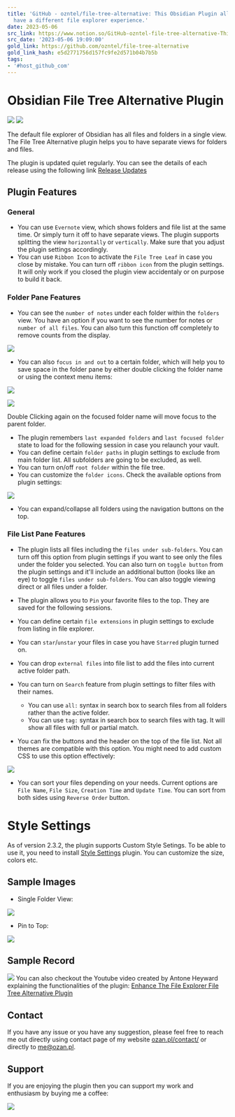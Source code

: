 ```yaml
---
title: 'GitHub - ozntel/file-tree-alternative: This Obsidian Plugin allows users to
  have a different file explorer experience.'
date: 2023-05-06
src_link: https://www.notion.so/GitHub-ozntel-file-tree-alternative-This-Obsidian-Plugin-allows-users-to-have-a-different-file-ex-68d2bcbf575c43608b9ea14b596da8d7
src_date: '2023-05-06 19:09:00'
gold_link: https://github.com/ozntel/file-tree-alternative
gold_link_hash: e5d2771756d157fc9fe2d571b04b7b5b
tags:
- '#host_github_com'
---
```


Obsidian File Tree Alternative Plugin
=====================================


[![](https://camo.githubusercontent.com/097c91d37f96932de81f37e925e89276aeb1f0591c2d7d0119b6c1f1c5a6f7c1/68747470733a2f2f696d672e736869656c64732e696f2f6769746875622f762f72656c656173652f6f7a6e74656c2f66696c652d747265652d616c7465726e61746976653f7374796c653d666f722d7468652d6261646765)](https://camo.githubusercontent.com/097c91d37f96932de81f37e925e89276aeb1f0591c2d7d0119b6c1f1c5a6f7c1/68747470733a2f2f696d672e736869656c64732e696f2f6769746875622f762f72656c656173652f6f7a6e74656c2f66696c652d747265652d616c7465726e61746976653f7374796c653d666f722d7468652d6261646765)
[![](https://camo.githubusercontent.com/c51333e3a584bece245b56ada2d7e1e78e08b04b868fb6613e57ceec63aeffba/68747470733a2f2f696d672e736869656c64732e696f2f6769746875622f646f776e6c6f6164732f6f7a6e74656c2f66696c652d747265652d616c7465726e61746976652f746f74616c3f7374796c653d666f722d7468652d6261646765)](https://camo.githubusercontent.com/c51333e3a584bece245b56ada2d7e1e78e08b04b868fb6613e57ceec63aeffba/68747470733a2f2f696d672e736869656c64732e696f2f6769746875622f646f776e6c6f6164732f6f7a6e74656c2f66696c652d747265652d616c7465726e61746976652f746f74616c3f7374796c653d666f722d7468652d6261646765)


The default file explorer of Obsidian has all files and folders in a single view. The File Tree Alternative plugin helps you to have separate views for folders and files.


The plugin is updated quiet regularly. You can see the details of each release using the following link [Release Updates](https://github.com/ozntel/file-tree-alternative/blob/main/Releases.md)


Plugin Features
---------------


### General


* You can use `Evernote` view, which shows folders and file list at the same time. Or simply turn it off to have separate views. The plugin supports splitting the view `horizontally` or `vertically`. Make sure that you adjust the plugin settings accordingly.
* You can use `Ribbon Icon` to activate the `File Tree Leaf` in case you close by mistake. You can turn off `ribbon icon` from the plugin settings. It will only work if you closed the plugin view accidentaly or on purpose to build it back.


### Folder Pane Features


* You can see the `number of notes` under each folder within the `folders` view. You have an option if you want to see the number for notes or `number of all files`. You can also turn this function off completely to remove counts from the display.


[![](https://raw.githubusercontent.com/ozntel/file-tree-alternative/main/images/number-of-notes.png)](https://raw.githubusercontent.com/ozntel/file-tree-alternative/main/images/number-of-notes.png)
* You can also `focus in and out` to a certain folder, which will help you to save space in the folder pane by either double clicking the folder name or using the context menu items:


[![](https://raw.githubusercontent.com/ozntel/file-tree-alternative/main/images/focus-in-folder.png)](https://raw.githubusercontent.com/ozntel/file-tree-alternative/main/images/focus-in-folder.png)


[![](https://raw.githubusercontent.com/ozntel/file-tree-alternative/main/images/focus-out-from-folder.png)](https://raw.githubusercontent.com/ozntel/file-tree-alternative/main/images/focus-out-from-folder.png)


Double Clicking again on the focused folder name will move focus to the parent folder.


* The plugin remembers `last expanded folders` and `last focused folder` state to load for the following session in case you relaunch your vault.
* You can define certain `folder paths` in plugin settings to exclude from main folder list. All subfolders are going to be excluded, as well.
* You can turn on/off `root folder` within the file tree.
* You can customize the `folder icons`. Check the available options from plugin settings:


[![](https://raw.githubusercontent.com/ozntel/file-tree-alternative/main/images/folder-icons.png)](https://raw.githubusercontent.com/ozntel/file-tree-alternative/main/images/folder-icons.png)
* You can expand/collapse all folders using the navigation buttons on the top.


### File List Pane Features


* The plugin lists all files including the `files under sub-folders`. You can turn off this option from plugin settings if you want to see only the files under the folder you selected. You can also turn on `toggle button` from the plugin settings and it'll include an additional button (looks like an eye) to toggle `files under sub-folders`. You can also toggle viewing direct or all files under a folder.
* The plugin allows you to `Pin` your favorite files to the top. They are saved for the following sessions.
* You can define certain `file extensions` in plugin settings to exclude from listing in file explorer.
* You can `star`/`unstar` your files in case you have `Starred` plugin turned on.
* You can drop `external files` into file list to add the files into current active folder path.
* You can turn on `Search` feature from plugin settings to filter files with their names.


	+ You can use `all:` syntax in search box to search files from all folders rather than the active folder.
	+ You can use `tag:` syntax in search box to search files with tag. It will show all files with full or partial match.
* You can fix the buttons and the header on the top of the file list. Not all themes are compatible with this option. You might need to add custom CSS to use this option effectively:


[![](https://raw.githubusercontent.com/ozntel/file-tree-alternative/main/images/fixed-top-files.png)](https://raw.githubusercontent.com/ozntel/file-tree-alternative/main/images/fixed-top-files.png)
* You can sort your files depending on your needs. Current options are `File Name`, `File Size`, `Creation Time` and `Update Time`. You can sort from both sides using `Reverse Order` button.


Style Settings
==============


As of version 2.3.2, the plugin supports Custom Style Setings. To be able to use it, you need to install [Style Settings](https://github.com/mgmeyers/obsidian-style-settings) plugin. You can customize the size, colors etc.


Sample Images
-------------


* Single Folder View:


[![](https://github.com/ozntel/file-tree-alternative/raw/main/images/folders-view.png)](https://github.com/ozntel/file-tree-alternative/raw/main/images/folders-view.png)
* Pin to Top:


[![](https://github.com/ozntel/file-tree-alternative/raw/main/images/files-pinned.png)](https://github.com/ozntel/file-tree-alternative/raw/main/images/files-pinned.png)


Sample Record
-------------


[![](https://github.com/ozntel/file-tree-alternative/raw/main/images/obsidian-plugin.png)](https://youtu.be/fbz8IZtXuUE)
You can also checkout the Youtube video created by Antone Heyward explaining the functionalities of the plugin:
[Enhance The File Explorer File Tree Alternative Plugin](https://youtu.be/KBzE_BT0rtQ)


Contact
-------


If you have any issue or you have any suggestion, please feel free to reach me out directly using contact page of my website [ozan.pl/contact/](https://www.ozan.pl/contact/) or directly to [me@ozan.pl](mailto:me@ozan.pl).


Support
-------


If you are enjoying the plugin then you can support my work and enthusiasm by buying me a coffee:


[![](https://camo.githubusercontent.com/9da29a4ab68783c46db3229ef632988f93d14cffaebf3c7710c37454f3180ce9/68747470733a2f2f63646e2e6b6f2d66692e636f6d2f63646e2f6b6f6669312e706e673f763d32)](https://ko-fi.com/L3L356V6Q)